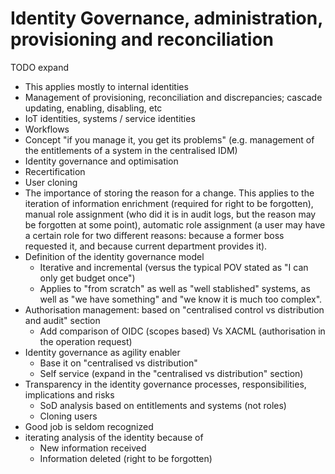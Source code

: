 # Identity Governance, administration, provisioning and reconciliation

TODO expand
- This applies mostly to internal identities
- Management of provisioning, reconciliation and discrepancies; cascade updating, enabling, disabling, etc
- IoT identities, systems / service identities
- Workflows
- Concept "if you manage it, you get its problems" (e.g. management of the entitlements of a system in the centralised IDM)
- Identity governance and optimisation
- Recertification
- User cloning
- The importance of storing the reason for a change. This applies to the iteration of information enrichment (required for right to be forgotten), manual role assignment (who did it is in audit logs, but the reason may be forgotten at some point), automatic role assignment (a user may have a certain role for two different reasons: because a former boss requested it, and because current department provides it).
- Definition of the identity governance model
  + Iterative and incremental (versus the typical POV stated as "I can only get budget once")
  + Applies to "from scratch" as well as "well stablished" systems, as well as "we have something" and "we know it is much too complex".
- Authorisation management: based on "centralised control vs distribution and audit" section
  + Add comparison of OIDC (scopes based) Vs XACML (authorisation in the operation request)
- Identity governance as agility enabler
  + Base it on "centralised vs distribution"
  + Self service (expand in the "centralised vs distribution" section)
- Transparency in the identity governance processes, responsibilities, implications and risks
  + SoD analysis based on entitlements and systems (not roles)
  + Cloning users
- Good job is seldom recognized
- iterating analysis of the identity because of
  + New information received
  + Information deleted (right to be forgotten)
